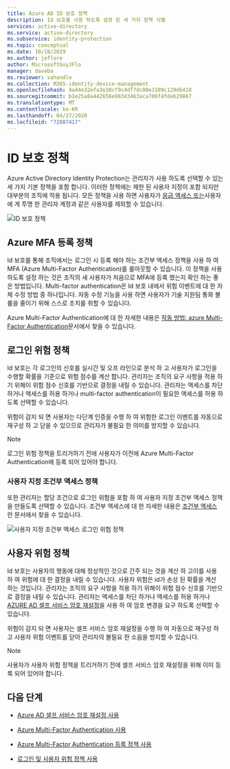 ```yaml
---
title: Azure AD ID 보호 정책
description: Id 보호를 사용 하도록 설정 된 세 가지 정책 식별
services: active-directory
ms.service: active-directory
ms.subservice: identity-protection
ms.topic: conceptual
ms.date: 10/18/2019
ms.author: joflore
author: MicrosoftGuyJFlo
manager: daveba
ms.reviewer: sahandle
ms.collection: M365-identity-device-management
ms.openlocfilehash: 4a44e32efa3e38cf9c4df7dc00e3189c129db418
ms.sourcegitcommit: b1e25a8a442656e98343463aca706f4fde629867
ms.translationtype: MT
ms.contentlocale: ko-KR
ms.lasthandoff: 04/27/2020
ms.locfileid: "72887417"
---
```

# <a name="identity-protection-policies"></a>ID 보호 정책

Azure Active Directory Identity Protection는 관리자가 사용 하도록 선택할 수 있는 세 가지 기본 정책을 포함 합니다. 이러한 정책에는 제한 된 사용자 지정이 포함 되지만 대부분의 조직에 적용 됩니다. 모든 정책을 사용 하면 사용자가 [응급 액세스 또는](../users-groups-roles/directory-emergency-access.md)사용자에 게 투명 한 관리자 계정과 같은 사용자를 제외할 수 있습니다.

![ID 보호 정책](./media/concept-identity-protection-policies/identity-protection-policies.png)

## <a name="azure-mfa-registration-policy"></a>Azure MFA 등록 정책

Id 보호를 통해 조직에서는 로그인 시 등록 해야 하는 조건부 액세스 정책을 사용 하 여 MFA (Azure Multi-Factor Authentication)를 롤아웃할 수 있습니다. 이 정책을 사용 하도록 설정 하는 것은 조직의 새 사용자가 처음으로 MFA에 등록 했는지 확인 하는 좋은 방법입니다. Multi-factor authentication은 Id 보호 내에서 위험 이벤트에 대 한 자체 수정 방법 중 하나입니다. 자동 수정 기능을 사용 하면 사용자가 기술 지원팀 통화 볼륨을 줄이기 위해 스스로 조치를 취할 수 있습니다.

Azure Multi-Factor Authentication에 대 한 자세한 내용은 [작동 방법: azure Multi-Factor Authentication](../authentication/concept-mfa-howitworks.md)문서에서 찾을 수 있습니다.

## <a name="sign-in-risk-policy"></a>로그인 위험 정책

Id 보호는 각 로그인의 신호를 실시간 및 오프 라인으로 분석 하 고 사용자가 로그인을 수행할 확률을 기준으로 위험 점수를 계산 합니다. 관리자는 조직의 요구 사항을 적용 하기 위해이 위험 점수 신호를 기반으로 결정을 내릴 수 있습니다. 관리자는 액세스를 차단 하거나 액세스를 허용 하거나 multi-factor authentication이 필요한 액세스를 허용 하도록 선택할 수 있습니다.

위험이 감지 되 면 사용자는 다단계 인증을 수행 하 여 위험한 로그인 이벤트를 자동으로 재구성 하 고 닫을 수 있으므로 관리자가 불필요 한 의미를 방지할 수 있습니다.

> [!NOTE] 
> 로그인 위험 정책을 트리거하기 전에 사용자가 이전에 Azure Multi-Factor Authentication에 등록 되어 있어야 합니다.

### <a name="custom-conditional-access-policy"></a>사용자 지정 조건부 액세스 정책

또한 관리자는 할당 조건으로 로그인 위험을 포함 하 여 사용자 지정 조건부 액세스 정책을 만들도록 선택할 수 있습니다. 조건부 액세스에 대 한 자세한 내용은 [조건부 액세스](../conditional-access/overview.md) 란 문서에서 찾을 수 있습니다.

![사용자 지정 조건부 액세스 로그인 위험 정책](./media/concept-identity-protection-policies/identity-protection-custom-sign-in-policy.png)

## <a name="user-risk-policy"></a>사용자 위험 정책

Id 보호는 사용자의 행동에 대해 정상적인 것으로 간주 되는 것을 계산 하 고이를 사용 하 여 위험에 대 한 결정을 내릴 수 있습니다. 사용자 위험은 id가 손상 된 확률을 계산 하는 것입니다. 관리자는 조직의 요구 사항을 적용 하기 위해이 위험 점수 신호를 기반으로 결정을 내릴 수 있습니다. 관리자는 액세스를 차단 하거나 액세스를 허용 하거나 [AZURE AD 셀프 서비스 암호 재설정](../authentication/howto-sspr-deployment.md)을 사용 하 여 암호 변경을 요구 하도록 선택할 수 있습니다.

위험이 감지 되 면 사용자는 셀프 서비스 암호 재설정을 수행 하 여 자동으로 재구성 하 고 사용자 위험 이벤트를 닫아 관리자의 불필요 한 소음을 방지할 수 있습니다.

> [!NOTE] 
> 사용자가 사용자 위험 정책을 트리거하기 전에 셀프 서비스 암호 재설정을 위해 이미 등록 되어 있어야 합니다.

## <a name="next-steps"></a>다음 단계

- [Azure AD 셀프 서비스 암호 재설정 사용](../authentication/howto-sspr-deployment.md)

- [Azure Multi-Factor Authentication 사용](../authentication/howto-mfa-getstarted.md)

- [Azure Multi-Factor Authentication 등록 정책 사용](howto-identity-protection-configure-mfa-policy.md)

- [로그인 및 사용자 위험 정책 사용](howto-identity-protection-configure-risk-policies.md)
